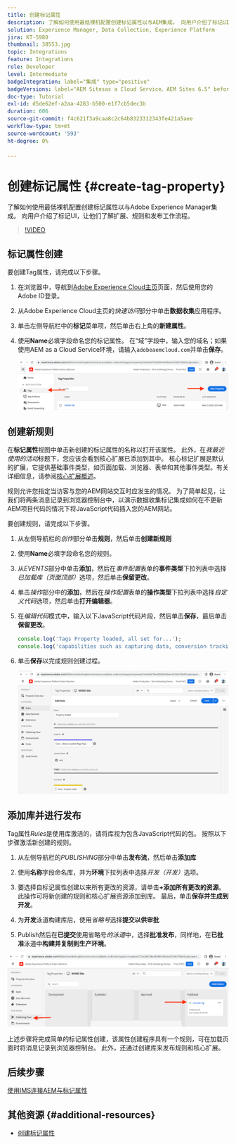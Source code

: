 ```yaml
---
title: 创建标记属性
description: 了解如何使用最低裸机配置创建标记属性以与AEM集成。 向用户介绍了标记UI，让他们了解扩展、规则和发布工作流程。
solution: Experience Manager, Data Collection, Experience Platform
jira: KT-5980
thumbnail: 38553.jpg
topic: Integrations
feature: Integrations
role: Developer
level: Intermediate
badgeIntegration: label="集成" type="positive"
badgeVersions: label="AEM Sitesas a Cloud Service、AEM Sites 6.5" before-title="false"
doc-type: Tutorial
exl-id: d5de62ef-a2aa-4283-b500-e1f7cb5dec3b
duration: 606
source-git-commit: f4c621f3a9caa8c2c64b8323312343fe421a5aee
workflow-type: tm+mt
source-wordcount: '593'
ht-degree: 0%

---
```


# 创建标记属性 {#create-tag-property}

了解如何使用最低裸机配置创建标记属性以与Adobe Experience Manager集成。 向用户介绍了标记UI，让他们了解扩展、规则和发布工作流程。

>[!VIDEO](https://video.tv.adobe.com/v/38553?quality=12&learn=on)

## 标记属性创建

要创建Tag属性，请完成以下步骤。

1. 在浏览器中，导航到[Adobe Experience Cloud主页](https://experience.adobe.com/)页面，然后使用您的Adobe ID登录。

1. 从Adobe Experience Cloud主页的&#x200B;_快速访问_&#x200B;部分中单击&#x200B;**数据收集**&#x200B;应用程序。

1. 单击左侧导航栏中的&#x200B;**标记**&#x200B;菜单项，然后单击右上角的&#x200B;**新建属性**。

1. 使用&#x200B;**Name**&#x200B;必填字段命名您的标记属性。 在“域”字段中，输入您的域名；如果使用AEM as a Cloud Service环境，请输入`adobeaemcloud.com`并单击&#x200B;**保存**。

   ![标记属性](assets/tag-properties.png)

## 创建新规则

在&#x200B;**标记属性**&#x200B;视图中单击新创建的标记属性的名称以打开该属性。 此外，在&#x200B;_我最近使用的活动_&#x200B;标题下，您应该会看到核心扩展已添加到其中。 核心标记扩展是默认的扩展，它提供基础事件类型，如页面加载、浏览器、表单和其他事件类型。有关详细信息，请参阅[核心扩展概述](https://experienceleague.adobe.com/docs/experience-platform/tags/extensions/client/core/overview.html?lang=zh-Hans)。

规则允许您指定当访客与您的AEM网站交互时应发生的情况。 为了简单起见，让我们将两条消息记录到浏览器控制台中，以演示数据收集标记集成如何在不更新AEM项目代码的情况下将JavaScript代码插入您的AEM网站。

要创建规则，请完成以下步骤。

1. 从左侧导航栏的&#x200B;_创作_&#x200B;部分单击&#x200B;**规则**，然后单击&#x200B;**创建新规则**

1. 使用&#x200B;**Name**&#x200B;必填字段命名您的规则。

1. 从&#x200B;_EVENTS_&#x200B;部分中单击&#x200B;**添加**，然后在&#x200B;_事件配置_&#x200B;表单的&#x200B;**事件类型**&#x200B;下拉列表中选择&#x200B;_已加载库（页面顶部）_&#x200B;选项，然后单击&#x200B;**保留更改**。

1. 单击&#x200B;_操作_&#x200B;部分中的&#x200B;**添加**，然后在&#x200B;_操作配置_&#x200B;表单的&#x200B;**操作类型**&#x200B;下拉列表中选择&#x200B;_自定义代码_&#x200B;选项，然后单击&#x200B;**打开编辑器**。

1. 在&#x200B;_编辑代码_&#x200B;模式中，输入以下JavaScript代码片段，然后单击&#x200B;**保存**，最后单击&#x200B;**保留更改**。

   ```javascript
   console.log('Tags Property loaded, all set for...');
   console.log('capabilities such as capturing data, conversion tracking and delivering unique and personalized experiences');
   ```

1. 单击&#x200B;**保存**&#x200B;以完成规则创建过程。

   ![新规则](assets/new-rule.png)

## 添加库并进行发布

Tag属性&#x200B;_Rules_&#x200B;是使用库激活的，请将库视为包含JavaScript代码的包。 按照以下步骤激活新创建的规则。

1. 从左侧导航栏的&#x200B;_PUBLISHING_&#x200B;部分中单击&#x200B;**发布流**，然后单击&#x200B;**添加库**

1. 使用&#x200B;**名称**&#x200B;字段命名库，并为&#x200B;**环境**&#x200B;下拉列表中选择&#x200B;_开发（开发）_&#x200B;选项。

1. 要选择自标记属性创建以来所有更改的资源，请单击&#x200B;**+添加所有更改的资源**。 此操作可将新创建的规则和核心扩展资源添加到库。 最后，单击&#x200B;**保存并生成到开发**。

1. 为&#x200B;**开发**&#x200B;泳道构建库后，使用&#x200B;_省略号_&#x200B;选择&#x200B;**提交以供审批**

1. Publish然后在&#x200B;**已提交**&#x200B;使用省略号&#x200B;_的泳道_&#x200B;中，选择&#x200B;**批准发布**，同样地，在&#x200B;**已批准**&#x200B;泳道中&#x200B;**构建并复制到生产环境**。

![已发布的库](assets/published-library.png)


上述步骤将完成简单的标记属性创建，该属性创建程序具有一个规则，可在加载页面时将消息记录到浏览器控制台。 此外，还通过创建库来发布规则和核心扩展。

## 后续步骤

[使用IMS连接AEM与标记属性](connect-aem-tag-property-using-ims.md)


## 其他资源 {#additional-resources}

* [创建标记属性](https://experienceleague.adobe.com/docs/platform-learn/implement-in-websites/configure-tags/create-a-property.html?lang=zh-Hans)
